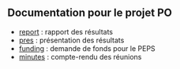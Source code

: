 ## Documentation pour le projet PO

- [report](report) : rapport des résultats
- [pres](pres) : présentation des résultats
- [funding](funding) : demande de fonds pour le PEPS
- [minutes](minutes) : compte-rendu des réunions
